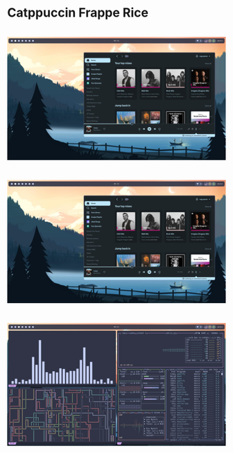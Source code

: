 # Catppuccin Frappe Rice

<h1 align="center">
    <img alt="screenshot 1" src="https://github.com/some0necoding/catppuccin-rice/blob/main/.github/screenshot_2.png"></img>
</h1>
<h1 align="center">
    <img alt="screenshot 2" src="https://github.com/some0necoding/catppuccin-rice/blob/main/.github/screenshot_2.png"></img>
</h1>
<h1 align="center">
    <img alt="screenshot 2" src="https://github.com/some0necoding/catppuccin-rice/blob/main/.github/screenshot_3.png"></img>
</h1>
